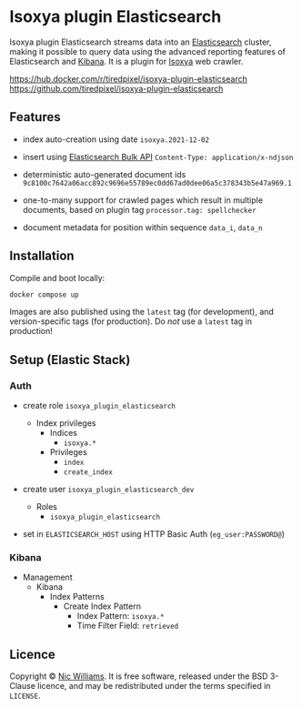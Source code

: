 # Isoxya plugin Elasticsearch

Isoxya plugin Elasticsearch streams data into an [Elasticsearch](https://www.elastic.co/elasticsearch/) cluster, making it possible to query data using the advanced reporting features of Elasticsearch and [Kibana](https://www.elastic.co/kibana). It is a plugin for [Isoxya](https://www.isoxya.com/) web crawler.

https://hub.docker.com/r/tiredpixel/isoxya-plugin-elasticsearch  
https://github.com/tiredpixel/isoxya-plugin-elasticsearch  


## Features

- index auto-creation using date
  `isoxya.2021-12-02`

- insert using [Elasticsearch Bulk API](https://www.elastic.co/guide/en/elasticsearch/reference/current/docs-bulk.html)
  `Content-Type: application/x-ndjson`

- deterministic auto-generated document ids
  `9c8100c7642a06acc892c9696e55789ec0dd67ad0dee06a5c378343b5e47a969.1`

- one-to-many support for crawled pages which result in multiple documents, based on plugin tag
  `processor.tag: spellchecker`

- document metadata for position within sequence
  `data_i`, `data_n`


## Installation

Compile and boot locally:

```sh
docker compose up
```

Images are also published using the `latest` tag (for development), and version-specific tags (for production). Do *not* use a `latest` tag in production!


## Setup (Elastic Stack)

### Auth

- create role `isoxya_plugin_elasticsearch`
  - Index privileges
    - Indices
      - `isoxya.*`
    - Privileges
      - `index`
      - `create_index`

- create user `isoxya_plugin_elasticsearch_dev`
  - Roles
    - `isoxya_plugin_elasticsearch`

- set in `ELASTICSEARCH_HOST` using HTTP Basic Auth (`eg_user:PASSWORD@`)

### Kibana

- Management
  - Kibana
    - Index Patterns
      - Create Index Pattern
        - Index Pattern: `isoxya.*`
        - Time Filter Field: `retrieved`


## Licence

Copyright © [Nic Williams](https://www.tiredpixel.com/). It is free software, released under the BSD 3-Clause licence, and may be redistributed under the terms specified in `LICENSE`.
